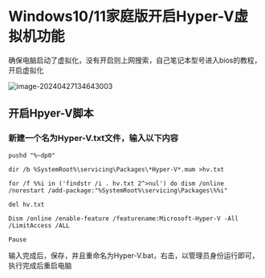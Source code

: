 # Windows10/11家庭版开启Hyper-V虚拟机功能



确保电脑启动了虚拟化，没有开启则上网搜索，自己笔记本型号进入bios的教程，开启虚拟化

![image-20240427134643003](C:\Users\11755\AppData\Roaming\Typora\typora-user-images\image-20240427134643003.png)

## 开启Hpyer-V脚本

### 新建一个名为Hyper-V.txt文件，输入以下内容

```
pushd "%~dp0"

dir /b %SystemRoot%\servicing\Packages\*Hyper-V*.mum >hv.txt

for /f %%i in ('findstr /i . hv.txt 2^>nul') do dism /online /norestart /add-package:"%SystemRoot%\servicing\Packages\%%i"

del hv.txt

Dism /online /enable-feature /featurename:Microsoft-Hyper-V -All /LimitAccess /ALL

Pause
```

输入完成后，保存，并且重命名为Hyper-V.bat，右击，以管理员身份运行即可，执行完成后重启电脑
